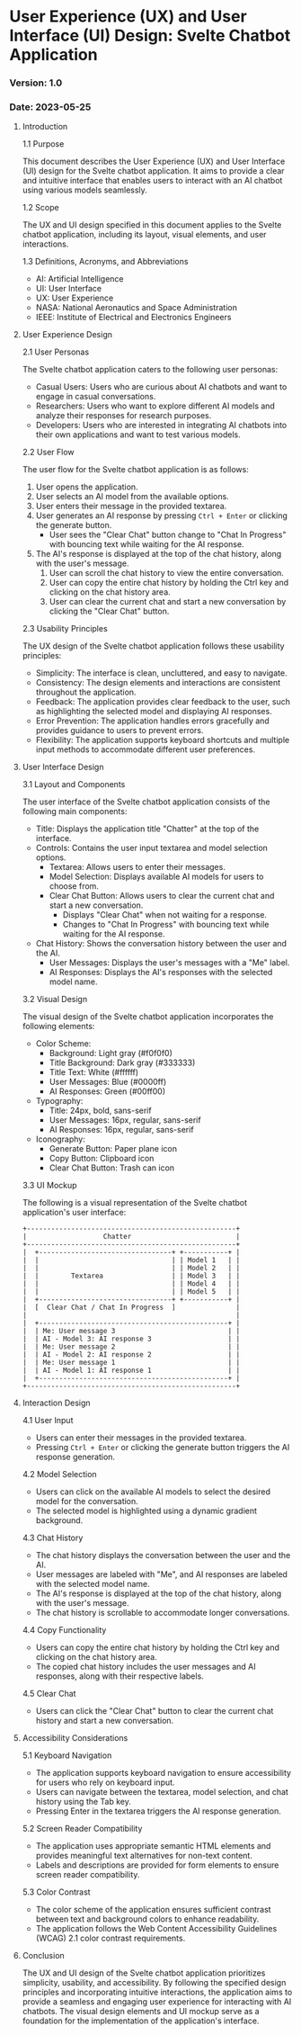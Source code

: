# User Experience (UX) and User Interface (UI) Design: Svelte Chatbot Application

### Version: 1.0
### Date: 2023-05-25

1. Introduction

   1.1 Purpose

      This document describes the User Experience (UX) and User Interface (UI) design for the Svelte chatbot application. It aims to provide a clear and intuitive interface that enables users to interact with an AI chatbot using various models seamlessly.

   1.2 Scope

      The UX and UI design specified in this document applies to the Svelte chatbot application, including its layout, visual elements, and user interactions.

   1.3 Definitions, Acronyms, and Abbreviations

      - AI: Artificial Intelligence
      - UI: User Interface
      - UX: User Experience
      - NASA: National Aeronautics and Space Administration
      - IEEE: Institute of Electrical and Electronics Engineers

2. User Experience Design

   2.1 User Personas

      The Svelte chatbot application caters to the following user personas:

      - Casual Users: Users who are curious about AI chatbots and want to engage in casual conversations.
      - Researchers: Users who want to explore different AI models and analyze their responses for research purposes.
      - Developers: Users who are interested in integrating AI chatbots into their own applications and want to test various models.

   2.2 User Flow

      The user flow for the Svelte chatbot application is as follows:

      1. User opens the application.
      2. User selects an AI model from the available options.
      3. User enters their message in the provided textarea.
      4. User generates an AI response by pressing `Ctrl + Enter` or clicking the generate button.
         * User sees the "Clear Chat" button change to "Chat In Progress" with bouncing text while waiting for the AI response.
      5. The AI's response is displayed at the top of the chat history, along with the user's message.
         1. User can scroll the chat history to view the entire conversation.
         1. User can copy the entire chat history by holding the Ctrl key and clicking on the chat history area.
         1. User can clear the current chat and start a new conversation by clicking the "Clear Chat" button.

   2.3 Usability Principles

      The UX design of the Svelte chatbot application follows these usability principles:

      - Simplicity: The interface is clean, uncluttered, and easy to navigate.
      - Consistency: The design elements and interactions are consistent throughout the application.
      - Feedback: The application provides clear feedback to the user, such as highlighting the selected model and displaying AI responses.
      - Error Prevention: The application handles errors gracefully and provides guidance to users to prevent errors.
      - Flexibility: The application supports keyboard shortcuts and multiple input methods to accommodate different user preferences.

3. User Interface Design

   3.1 Layout and Components

      The user interface of the Svelte chatbot application consists of the following main components:

      - Title: Displays the application title "Chatter" at the top of the interface.
      - Controls: Contains the user input textarea and model selection options.
        - Textarea: Allows users to enter their messages.
        - Model Selection: Displays available AI models for users to choose from.
        - Clear Chat Button: Allows users to clear the current chat and start a new conversation.
           - Displays "Clear Chat" when not waiting for a response.
           - Changes to "Chat In Progress" with bouncing text while waiting for the AI response.
      - Chat History: Shows the conversation history between the user and the AI.
        - User Messages: Displays the user's messages with a "Me" label.
        - AI Responses: Displays the AI's responses with the selected model name.

   3.2 Visual Design

      The visual design of the Svelte chatbot application incorporates the following elements:

      - Color Scheme:
        - Background: Light gray (#f0f0f0)
        - Title Background: Dark gray (#333333)
        - Title Text: White (#ffffff)
        - User Messages: Blue (#0000ff)
        - AI Responses: Green (#00ff00)
      - Typography:
        - Title: 24px, bold, sans-serif
        - User Messages: 16px, regular, sans-serif
        - AI Responses: 16px, regular, sans-serif
      - Iconography:
        - Generate Button: Paper plane icon
        - Copy Button: Clipboard icon
        - Clear Chat Button: Trash can icon

   3.3 UI Mockup

      The following is a visual representation of the Svelte chatbot application's user interface:

      ```
      +----------------------------------------------------+
      |                   Chatter                          |
      +----------------------------------------------------+
      |  +---------------------------------+ +-----------+ |
      |  |                                 | | Model 1   | |
      |  |                                 | | Model 2   | |
      |  |        Textarea                 | | Model 3   | |
      |  |                                 | | Model 4   | |
      |  |                                 | | Model 5   | |
      |  +---------------------------------+ +-----------+ |
      |  [  Clear Chat / Chat In Progress  ]               |
      |                                                    |
      |  +-----------------------------------------------+ |
      |  | Me: User message 3                            | |
      |  | AI - Model 3: AI response 3                   | |
      |  | Me: User message 2                            | |
      |  | AI - Model 2: AI response 2                   | |
      |  | Me: User message 1                            | |
      |  | AI - Model 1: AI response 1                   | |
      |  +-----------------------------------------------+ |
      +----------------------------------------------------+
      ```

4. Interaction Design

   4.1 User Input

      - Users can enter their messages in the provided textarea.
      - Pressing `Ctrl + Enter` or clicking the generate button triggers the AI response generation.

   4.2 Model Selection

      - Users can click on the available AI models to select the desired model for the conversation.
      - The selected model is highlighted using a dynamic gradient background.

   4.3 Chat History

      - The chat history displays the conversation between the user and the AI.
      - User messages are labeled with "Me", and AI responses are labeled with the selected model name.
      - The AI's response is displayed at the top of the chat history, along with the user's message.
      - The chat history is scrollable to accommodate longer conversations.

   4.4 Copy Functionality

      - Users can copy the entire chat history by holding the Ctrl key and clicking on the chat history area.
      - The copied chat history includes the user messages and AI responses, along with their respective labels.

   4.5 Clear Chat

      - Users can click the "Clear Chat" button to clear the current chat history and start a new conversation.

5. Accessibility Considerations

   5.1 Keyboard Navigation

      - The application supports keyboard navigation to ensure accessibility for users who rely on keyboard input.
      - Users can navigate between the textarea, model selection, and chat history using the Tab key.
      - Pressing Enter in the textarea triggers the AI response generation.

   5.2 Screen Reader Compatibility

      - The application uses appropriate semantic HTML elements and provides meaningful text alternatives for non-text content.
      - Labels and descriptions are provided for form elements to ensure screen reader compatibility.

   5.3 Color Contrast

      - The color scheme of the application ensures sufficient contrast between text and background colors to enhance readability.
      - The application follows the Web Content Accessibility Guidelines (WCAG) 2.1 color contrast requirements.

6. Conclusion

   The UX and UI design of the Svelte chatbot application prioritizes simplicity, usability, and accessibility. By following the specified design principles and incorporating intuitive interactions, the application aims to provide a seamless and engaging user experience for interacting with AI chatbots. The visual design elements and UI mockup serve as a foundation for the implementation of the application's interface.